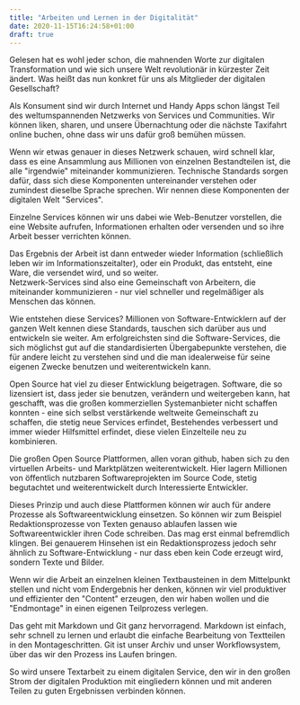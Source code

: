 ```yaml
---
title: "Arbeiten und Lernen in der Digitalität"
date: 2020-11-15T16:24:58+01:00
draft: true
---
```



Gelesen hat es wohl jeder schon, die mahnenden Worte zur digitalen Transformation und wie sich unsere Welt revolutionär in kürzester Zeit ändert. 
Was heißt das nun konkret für uns als Mitglieder der digitalen Gesellschaft? 

Als Konsument sind wir durch Internet und Handy Apps schon längst Teil des weltumspannenden Netzwerks von Services und Communities. 
Wir können liken, sharen, und unsere Übernachtung oder die nächste Taxifahrt online buchen, ohne dass wir uns dafür groß bemühen müssen.

Wenn wir etwas genauer in dieses Netzwerk schauen, wird schnell klar, dass es eine Ansammlung aus Millionen von einzelnen Bestandteilen ist, 
die alle "irgendwie" miteinander kommunizieren. Technische Standards sorgen dafür, dass sich diese Komponenten untereinander verstehen 
oder zumindest dieselbe Sprache sprechen. Wir nennen diese Komponenten der digitalen Welt "Services".

Einzelne Services können wir uns dabei wie Web-Benutzer vorstellen, die eine Website aufrufen, Informationen erhalten oder versenden und so ihre Arbeit besser verrichten können. 

Das Ergebnis der Arbeit ist dann entweder wieder Information (schließlich leben wir im Informationszeitalter), 
oder ein Produkt, das entsteht, eine Ware, die versendet wird, und so weiter.  
Netzwerk-Services sind also eine Gemeinschaft von Arbeitern, die miteinander kommunizieren - nur viel schneller und regelmäßiger als Menschen das können.

Wie entstehen diese Services? Millionen von  Software-Entwicklern auf der ganzen Welt kennen diese Standards, 
tauschen sich darüber aus und entwickeln sie weiter. Am erfolgreichsten sind die Software-Services, 
die sich möglichst gut auf die standardisierten Übergabepunkte verstehen, die für andere leicht zu verstehen sind 
und die man idealerweise für seine eigenen Zwecke benutzen und weiterentwickeln kann.

Open Source hat viel zu dieser Entwicklung beigetragen. Software, die so lizensiert ist, dass jeder sie benutzen, 
verändern und weitergeben kann, hat geschafft, was die großen kommerziellen Systemanbieter nicht schaffen konnten - 
eine sich selbst verstärkende weltweite Gemeinschaft zu schaffen, die stetig neue Services erfindet, 
Bestehendes verbessert und immer wieder Hilfsmittel erfindet, diese vielen Einzelteile neu zu kombinieren.

Die großen Open Source Plattformen, allen voran github, haben sich zu den virtuellen Arbeits- und Marktplätzen weiterentwickelt. 
Hier lagern Millionen von öffentlich nutzbaren Softwareprojekten im Source Code, stetig begutachtet und weiterentwickelt durch Interessierte Entwickler.

Dieses Prinzip und auch diese Plattformen können wir auch für andere Prozesse als Softwareentwicklung einsetzen. 
So können wir zum Beispiel Redaktionsprozesse von Texten genauso ablaufen lassen wie Softwareentwickler ihren Code schreiben. 
Das mag erst einmal befremdlich klingen. Bei genauerem Hinsehen ist ein Redaktionsprozess jedoch sehr ähnlich zu Software-Entwicklung -
nur dass eben kein Code erzeugt wird, sondern Texte und Bilder. 

Wenn wir die Arbeit an einzelnen kleinen Textbausteinen in dem Mittelpunkt stellen und nicht vom Endergebnis her denken, 
können wir viel produktiver und effizienter den "Content" erzeugen, den wir haben wollen und die "Endmontage" in einen eigenen Teilprozess verlegen.

Das geht mit Markdown und Git ganz hervorragend.  Markdown ist einfach, sehr schnell zu lernen und erlaubt die einfache Bearbeitung 
von Textteilen in den Montageschritten. Git ist unser Archiv und unser Workflowsystem, über das wir den Prozess ins Laufen bringen.

So wird unsere Textarbeit zu einem digitalen Service, den wir in den großen Strom der digitalen Produktion mit eingliedern können 
und mit anderen Teilen zu guten Ergebnissen verbinden können.
